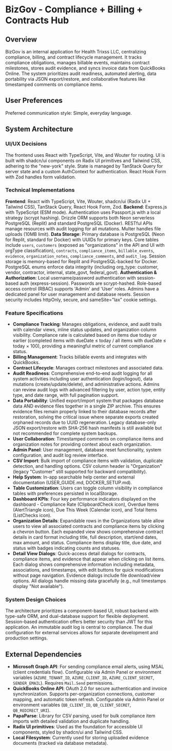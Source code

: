 # BizGov - Compliance + Billing + Contracts Hub

## Overview

BizGov is an internal application for Health Trixss LLC, centralizing compliance, billing, and contract lifecycle management. It tracks compliance obligations, manages billable events, maintains contract milestones, stores audit evidence, and syncs invoice data from QuickBooks Online. The system prioritizes audit readiness, automated alerting, data portability via JSON export/restore, and collaborative features like timestamped comments on compliance items.

## User Preferences

Preferred communication style: Simple, everyday language.

## System Architecture

### UI/UX Decisions

The frontend uses React with TypeScript, Vite, and Wouter for routing. UI is built with shadcn/ui components on Radix UI primitives and Tailwind CSS, adhering to the "new-york" style. State is managed by TanStack Query for server state and a custom AuthContext for authentication. React Hook Form with Zod handles form validation.

### Technical Implementations

**Frontend**: React with TypeScript, Vite, Wouter, shadcn/ui (Radix UI + Tailwind CSS), TanStack Query, React Hook Form, Zod.
**Backend**: Express.js with TypeScript (ESM mode). Authentication uses Passport.js with a local strategy (scrypt hashing). Drizzle ORM supports both Neon serverless PostgreSQL (Replit) and standard PostgreSQL (Docker). RESTful APIs manage resources with audit logging for all mutations. Multer handles file uploads (10MB limit).
**Data Storage**: Primary database is PostgreSQL (Neon for Replit, standard for Docker) with UUIDs for primary keys. Core tables include `users`, `customers` (exposed as "organizations" in the API and UI with orgType classification), `contracts`, `compliance_items`, `billable_events`, `evidence`, `organization_notes`, `compliance_comments`, and `audit_log`. Session storage is memory-based for Replit and PostgreSQL-backed for Docker. PostgreSQL enums enforce data integrity (including org_type: customer, vendor, contractor, internal, state_govt, federal_govt).
**Authentication & Authorization**: Local username/password authentication with session-based auth (express-session). Passwords are scrypt-hashed. Role-based access control (RBAC) supports 'Admin' and 'User' roles. Admins have a dedicated panel for user management and database resets. Session security includes httpOnly, secure, and sameSite="lax" cookie settings.

### Feature Specifications

*   **Compliance Tracking**: Manages obligations, evidence, and audit trails with calendar views, inline status updates, and organization column visibility. Compliance rate is calculated based on items due today or earlier (completed items with dueDate ≤ today / all items with dueDate ≤ today × 100), providing a meaningful metric of current compliance status.
*   **Billing Management**: Tracks billable events and integrates with QuickBooks.
*   **Contract Lifecycle**: Manages contract milestones and associated data.
*   **Audit Readiness**: Comprehensive end-to-end audit logging for all system activities including user authentication (login/logout), data mutations (create/update/delete), and administrative actions. Admins can review audit logs with advanced filtering by user, action type, entity type, and date range, with full pagination support.
*   **Data Portability**: Unified export/import system that packages database data AND evidence files together in a single ZIP archive. This ensures evidence files remain properly linked to their database records after restoration, solving the critical issue where separate exports created orphaned records due to UUID regeneration. Legacy database-only JSON export/restore with SHA-256 hash manifests is still available but not recommended for complete system backups.
*   **User Collaboration**: Timestamped comments on compliance items and organization notes for providing context about each organization.
*   **Admin Panel**: User management, database reset functionality, system configuration, and audit log review interface.
*   **CSV Import**: Bulk import of compliance items with validation, duplicate detection, and handling options. CSV column header is "Organization" (legacy "Customer" still supported for backward compatibility).
*   **Help System**: In-app searchable help center and external documentation (USER_GUIDE.md, DOCKER_SETUP.md).
*   **Table Customization**: Users can toggle column visibility in compliance tables with preferences persisted in localStorage.
*   **Dashboard KPIs**: Four key performance indicators displayed on the dashboard - Compliance Rate (ClipboardCheck icon), Overdue Items (AlertTriangle icon), Due This Week (Calendar icon), and Total Items (ListChecks icon).
*   **Organization Details**: Expandable rows in the Organizations table allow users to view all associated contracts and compliance items by clicking a chevron button. Each expanded view shows comprehensive contract details in card format including title, full description, start/end dates, max amount, and status. Compliance items display title, due date, and status with badges indicating counts and statuses.
*   **Detail View Dialogs**: Quick-access detail dialogs for contracts, compliance items, and evidence that appear when clicking on list items. Each dialog shows comprehensive information including metadata, associations, and timestamps, with edit buttons for quick modifications without page navigation. Evidence dialogs include file download/view options. All dialogs handle missing data gracefully (e.g., null timestamps display "Not available").

### System Design Choices

The architecture prioritizes a component-based UI, robust backend with type-safe ORM, and dual-database support for flexible deployment. Session-based authentication offers better security than JWT for this application. An immutable audit log is central to compliance. The dual configuration for external services allows for separate development and production settings.

## External Dependencies

*   **Microsoft Graph API**: For sending compliance email alerts, using MSAL (client credentials flow). Configurable via Admin Panel or environment variables (`AZURE_TENANT_ID`, `AZURE_CLIENT_ID`, `AZURE_CLIENT_SECRET`, `SENDER_EMAIL`). Requires `Mail.Send` permissions.
*   **QuickBooks Online API**: OAuth 2.0 for secure authentication and invoice synchronization. Supports per-organization connections, customer mapping, and automatic token refresh. Configurable via Admin Panel or environment variables (`QB_CLIENT_ID`, `QB_CLIENT_SECRET`, `QB_REDIRECT_URI`).
*   **PapaParse**: Library for CSV parsing, used for bulk compliance item imports with detailed validation and duplicate handling.
*   **Radix UI primitives**: Used as the foundation for accessible UI components, styled by shadcn/ui and Tailwind CSS.
*   **Local Filesystem**: Currently used for storing uploaded evidence documents (tracked via database metadata).
